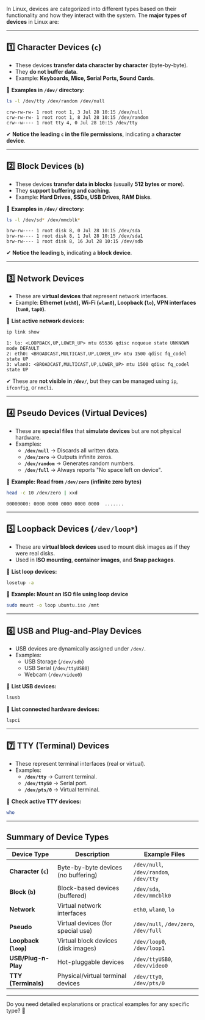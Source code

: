 In Linux, devices are categorized into different types based on their functionality and how they interact with the system. The **major types of devices** in Linux are:

---

## **1️⃣ Character Devices (`c`)**
- These devices **transfer data character by character** (byte-by-byte).
- They **do not buffer data**.
- Example: **Keyboards, Mice, Serial Ports, Sound Cards**.

🔹 **Examples in `/dev/` directory:**
```bash
ls -l /dev/tty /dev/random /dev/null
```
```plaintext
crw-rw-rw- 1 root root 1, 3 Jul 28 10:15 /dev/null
crw-rw-rw- 1 root root 1, 8 Jul 28 10:15 /dev/random
crw--w---- 1 root tty 4, 0 Jul 28 10:15 /dev/tty
```
✔ **Notice the leading `c` in the file permissions**, indicating a **character device**.

---

## **2️⃣ Block Devices (`b`)**
- These devices **transfer data in blocks** (usually **512 bytes or more**).
- They **support buffering and caching**.
- Example: **Hard Drives, SSDs, USB Drives, RAM Disks**.

🔹 **Examples in `/dev/` directory:**
```bash
ls -l /dev/sd* /dev/mmcblk*
```
```plaintext
brw-rw---- 1 root disk 8, 0 Jul 28 10:15 /dev/sda
brw-rw---- 1 root disk 8, 1 Jul 28 10:15 /dev/sda1
brw-rw---- 1 root disk 8, 16 Jul 28 10:15 /dev/sdb
```
✔ **Notice the leading `b`**, indicating a **block device**.

---

## **3️⃣ Network Devices**
- These are **virtual devices** that represent network interfaces.
- Example: **Ethernet (`eth0`), Wi-Fi (`wlan0`), Loopback (`lo`), VPN interfaces (`tun0`, `tap0`)**.

🔹 **List active network devices:**
```bash
ip link show
```
```plaintext
1: lo: <LOOPBACK,UP,LOWER_UP> mtu 65536 qdisc noqueue state UNKNOWN mode DEFAULT
2: eth0: <BROADCAST,MULTICAST,UP,LOWER_UP> mtu 1500 qdisc fq_codel state UP
3: wlan0: <BROADCAST,MULTICAST,UP,LOWER_UP> mtu 1500 qdisc fq_codel state UP
```

✔ These are **not visible in `/dev/`**, but they can be managed using `ip`, `ifconfig`, or `nmcli`.

---

## **4️⃣ Pseudo Devices (Virtual Devices)**
- These are **special files** that **simulate devices** but are not physical hardware.
- Examples:
  - **`/dev/null`** → Discards all written data.
  - **`/dev/zero`** → Outputs infinite zeros.
  - **`/dev/random`** → Generates random numbers.
  - **`/dev/full`** → Always reports "No space left on device".

🔹 **Example: Read from `/dev/zero` (infinite zero bytes)**
```bash
head -c 10 /dev/zero | xxd
```
```plaintext
00000000: 0000 0000 0000 0000 0000  .......
```

---

## **5️⃣ Loopback Devices (`/dev/loop*`)**
- These are **virtual block devices** used to mount disk images as if they were real disks.
- Used in **ISO mounting**, **container images**, and **Snap packages**.

🔹 **List loop devices:**
```bash
losetup -a
```

🔹 **Example: Mount an ISO file using loop device**
```bash
sudo mount -o loop ubuntu.iso /mnt
```

---

## **6️⃣ USB and Plug-and-Play Devices**
- USB devices are dynamically assigned under `/dev/`.
- Examples:
  - USB Storage (`/dev/sdb`)
  - USB Serial (`/dev/ttyUSB0`)
  - Webcam (`/dev/video0`)

🔹 **List USB devices:**
```bash
lsusb
```

🔹 **List connected hardware devices:**
```bash
lspci
```

---

## **7️⃣ TTY (Terminal) Devices**
- These represent terminal interfaces (real or virtual).
- Examples:
  - **`/dev/tty`** → Current terminal.
  - **`/dev/ttyS0`** → Serial port.
  - **`/dev/pts/0`** → Virtual terminal.

🔹 **Check active TTY devices:**
```bash
who
```

---

## **Summary of Device Types**
| Device Type        | Description                             | Example Files           |
|--------------------|-----------------------------------------|-------------------------|
| **Character (`c`)** | Byte-by-byte devices (no buffering)     | `/dev/null`, `/dev/random`, `/dev/tty` |
| **Block (`b`)**    | Block-based devices (buffered)         | `/dev/sda`, `/dev/mmcblk0` |
| **Network**        | Virtual network interfaces             | `eth0`, `wlan0`, `lo` |
| **Pseudo**         | Virtual devices (for special use)      | `/dev/null`, `/dev/zero`, `/dev/full` |
| **Loopback (`loop`)** | Virtual block devices (disk images)  | `/dev/loop0`, `/dev/loop1` |
| **USB/Plug-n-Play** | Hot-pluggable devices                 | `/dev/ttyUSB0`, `/dev/video0` |
| **TTY (Terminals)** | Physical/virtual terminal devices     | `/dev/tty0`, `/dev/pts/0` |

---

Do you need detailed explanations or practical examples for any specific type? 🚀
